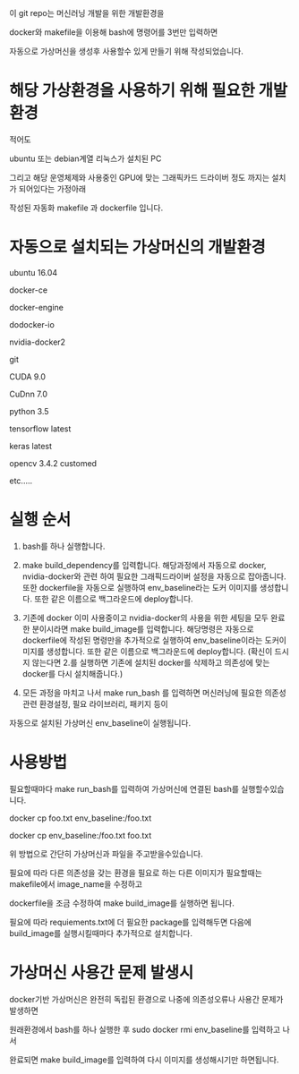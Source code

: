
이 git repo는 머신러닝 개발을 위한 개발환경을

docker와 makefile을 이용해 bash에 명령어를 3번만 입력하면 

자동으로 가상머신을 생성후 사용할수 있게 만들기 위해 작성되었습니다.

# 해당 가상환경을 사용하기 위해 필요한 개발환경

적어도 

ubuntu 또는 debian계열 리눅스가 설치된 PC

그리고 해당 운영체제와 사용중인 GPU에 맞는 그래픽카드 드라이버 정도 까지는 설치가 되어있다는 가정아래

작성된 자동화 makefile 과 dockerfile 입니다.


# 자동으로 설치되는 가상머신의 개발환경 

ubuntu 16.04

docker-ce

docker-engine

dodocker-io

nvidia-docker2

git

CUDA 9.0

CuDnn 7.0

python 3.5

tensorflow latest

keras latest

opencv 3.4.2 customed

etc.....
# 실행 순서

1. bash를 하나 실행합니다.
2. make build_dependency를 입력합니다.
해당과정에서 자동으로 docker, nvidia-docker와 관련 하여 필요한 그래픽드라이버 설정을 자동으로 잡아줍니다.
또한 dockerfile을 자동으로 실행하여 env_baseline라는 도커 이미지를 생성합니다.
또한 같은 이름으로 백그라운드에 deploy합니다.

3. 기존에 docker 이미 사용중이고 nvidia-docker의 사용을 위한 세팅을 모두 완료한 분이시라면
make build_image를 입력합니다.
해당명령은 자동으로 dockerfile에 작성된 명령만을 추가적으로 실행하여 env_baseline이라는 도커이미지를 생성합니다.
또한 같은 이름으로 백그라운드에 deploy합니다.
(확신이 드시지 않는다면 2.를 실행하면 기존에 설치된 docker를 삭제하고 의존성에 맞는 docker를 다시 설치해줍니다.)

4. 모든 과정을 마치고 나서 make run_bash 를 입력하면 머신러닝에 필요한 의존성관련 환경설정, 필요 라이브러리, 패키지 등이

자동으로 설치된 가상머신 env_baseline이 실행됩니다. 

# 사용방법

필요할때마다 make run_bash를 입력하여 가상머신에 연결된 bash를 실행할수있습니다.

docker cp foo.txt env_baseline:/foo.txt

docker cp env_baseline:/foo.txt foo.txt

위 방법으로 간단히 가상머신과 파일을 주고받을수있습니다.

필요에 따라 다른 의존성을 갖는 환경을 필요로 하는 다른 이미지가 필요할때는 makefile에서 image_name을 수정하고

dockerfile을 조금 수정하여 make build_image를 실행하면 됩니다.

필요에 따라 requiements.txt에 더 필요한 package를 입력해두면 다음에 build_image를 실행시킬때마다 추가적으로 설치합니다.

# 가상머신 사용간 문제 발생시

docker기반 가상머신은 완전히 독립된 환경으로 나중에 의존성오류나 사용간 문제가 발생하면

원래환경에서 bash를 하나 실행한 후 sudo docker rmi env_baseline를 입력하고 나서

완료되면 make build_image를 입력하여 다시 이미지를 생성해시기만 하면됩니다.



